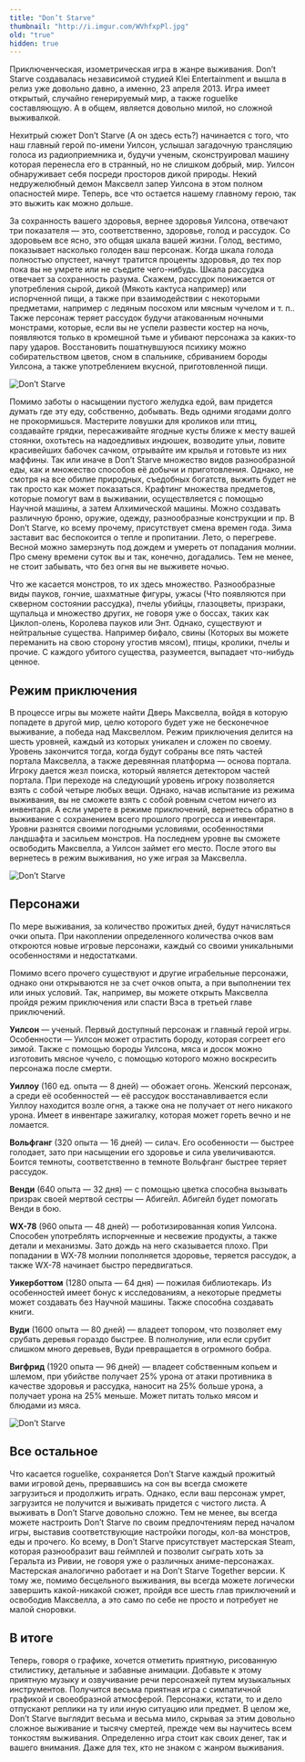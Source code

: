 ```yaml
---
title: "Don’t Starve"
thumbnail: "http://i.imgur.com/WVhfxpPl.jpg"
old: "true"
hidden: true
---
```


Приключенческая, изометрическая игра в жанре выживания. Don’t Starve создавалась независимой студией Klei Entertainment и вышла в релиз уже довольно давно, а именно, 23 апреля 2013. Игра имеет открытый, случайно генерируемый мир, а также roguelike составляющую. А в общем, является довольно милой, но сложной выживалкой.

Нехитрый сюжет Don’t Starve (А он здесь есть?) начинается с того, что наш главный герой по-имени Уилсон, услышал загадочную трансляцию голоса из радиоприемника и, будучи ученым, сконструировал машину которая перенесла его в странный, но не слишком добрый, мир. Уилсон обнаруживает себя посреди просторов дикой природы. Некий недружелюбный демон Максвелл запер Уилсона в этом полном опасностей мире. Теперь, все что остается нашему главному герою, так это выжить как можно дольше.

За сохранность вашего здоровья, вернее здоровья Уилсона, отвечают три показателя — это, соответственно, здоровье, голод и рассудок. Со здоровьем все ясно, это общая шкала вашей жизни. Голод, вестимо, показывает насколько голоден ваш персонаж. Когда шкала голода полностью опустеет, начнут тратится проценты здоровья, до тех пор пока вы не умрете или не съедите чего-нибудь. Шкала рассудка отвечает за сохранность разума. Скажем, рассудок понижается от употребления сырой, дикой (Мякоть кактуса например) или испорченной пищи, а также при взаимодействии с некоторыми предметами, например с ледяным посохом или мясным чучелом и т. п.. Также персонаж теряет рассудок будучи атакованным ночными монстрами, которые, если вы не успели развести костер на ночь, появляются только в кромешной тьме и убивают персонажа за каких-то пару ударов. Восстановить пошатнувшуюся психику можно собирательством цветов, сном в спальнике, сбриванием бороды Уилсона, а также употреблением вкусной, приготовленной пищи.

![Don’t Starve](http://i.imgur.com/t7nKl3B.jpg)

Помимо заботы о насыщении пустого желудка едой, вам придется думать где эту еду, собственно, добывать. Ведь одними ягодами долго не прокормишься. Мастерите ловушки для кроликов или птиц, создавайте грядки, пересаживайте ягодные кусты ближе к месту вашей стоянки, охотьтесь на надоедливых индюшек, возводите ульи, ловите красивейших бабочек сачком, отрывайте им крылья и готовьте из них маффины. Так или иначе в Don’t Starve множество видов разнообразной еды, как и множество способов её добычи и приготовления. Однако, не смотря на все обилие природных, съедобных богатств, выжить будет не так просто как может показаться. Крафтинг множества предметов, которые помогут вам в выживании, осуществляется с помощью Научной машины, а затем Алхимической машины. Можно создавать различную броню, оружие, одежду, разнообразные конструкции и пр. В Don’t Starve, ко всему прочему, присутствует смена времен года. Зима заставит вас беспокоится о тепле и пропитании. Лето, о перегреве. Весной можно замерзнуть под дождем и умереть от попадания молнии. Про смену времени суток вы и так, конечно, догадались. Тем не менее, не стоит забывать, что без огня вы не выживете ночью.

Что же касается монстров, то их здесь множество. Разнообразные виды пауков, гончие, шахматные фигуры, ужасы (Что появляются при скверном состоянии рассудка), пчелы убийцы, глазоцветы, призраки, щупальца и множество других, не говоря уже о боссах, таких как Циклоп-олень, Королева пауков или Энт. Однако, существуют и нейтральные существа. Например бифало, свины (Которых вы можете переманить на свою сторону угостив мясом), птицы, кролики, пчелы и прочие. С каждого убитого существа, разумеется, выпадает что-нибудь ценное.

## Режим приключения

В процессе игры вы можете найти Дверь Максвелла, войдя в которую попадете в другой мир, целю которого будет уже не бесконечное выживание, а победа над Максвеллом. Режим приключения делится на шесть уровней, каждый из которых уникален и сложен по своему. Уровень закончится тогда, когда будут собраны все пять частей портала Максвелла, а также деревянная платформа — основа портала. Игроку дается жезл поиска, который является детектором частей портала. При переходе на следующий уровень игроку позволяется взять с собой четыре любых вещи. Однако, начав испытание из режима выживания, вы не сможете взять с собой ровным счетом ничего из инвентаря. А если умрете в режиме приключений, вернетесь обратно в выживание с сохранением всего прошлого прогресса и инвентаря. Уровни разнятся своими погодными условиями, особенностями ландшафта и засильем монстров. На последнем уровне вы сможете освободить Максвелла, а Уилсон займет его место. После этого вы вернетесь в режим выживания, но уже играя за Максвелла.

![Don’t Starve](http://i.imgur.com/WVhfxpP.jpg)

## Персонажи

По мере выживания, за количество прожитых дней, будут начисляться очки опыта. При накоплении определенного количества очков вам откроются новые игровые персонажи, каждый со своими уникальными особенностями и недостатками.

<p quote>Помимо всего прочего существуют и другие играбельные персонажи, однако они открываются не за счет очков опыта, а при выполнении тех или иных условий. Так, например, вы можете открыть Максвелла пройдя режим приключения или спасти Вэса в третьей главе приключений.</p>

**Уилсон** — ученый. Первый доступный персонаж и главный герой игры. Особенности — Уилсон может отрастить бороду, которая согреет его зимой. Также с помощью бороды Уилсона, мяса и досок можно изготовить мясное чучело, с помощью которого можно воскресить персонажа после смерти.

**Уиллоу** (160 ед. опыта — 8 дней) — обожает огонь. Женский персонаж, а среди её особенностей — её рассудок восстанавливается если Уиллоу находится возле огня, а также она не получает от него никакого урона. Имеет в инвентаре зажигалку, которая может гореть вечно и не ломается.

**Вольфганг** (320 опыта — 16 дней) — силач. Его особенности — быстрее голодает, зато при насыщении его здоровье и сила увеличиваются. Боится темноты, соответственно в темноте Вольфганг быстрее теряет рассудок.

**Венди** (640 опыта — 32 дня) — с помощью цветка способна вызывать призрак своей мертвой сестры — Абигейл. Абигейл будет помогать Венди в бою.

**WX-78** (960 опыта — 48 дней) — роботизированная копия Уилсона. Способен употреблять испорченные и несвежие продукты, а также детали и механизмы. Зато дождь на него сказывается плохо. При попадании в WX-78 молнии пополняется здоровье, теряется рассудок, а также WX-78 начинает быстро передвигаться.

**Уикерботтом** (1280 опыта — 64 дня) — пожилая библиотекарь. Из особенностей имеет бонус к исследованиям, а некоторые предметы может создавать без Научной машины. Также способна создавать книги.

**Вуди** (1600 опыта — 80 дней) — владеет топором, что позволяет ему срубать деревья гораздо быстрее. В полнолуние, или если срубит слишком много деревьев, Вуди превращается в огромного бобра.

**Вигфрид** (1920 опыта — 96 дней) — владеет собственным копьем и шлемом, при убийстве получает 25% урона от атаки противника в качестве здоровья и рассудка, наносит на 25% больше урона, а получает урона на 25% меньше. Может питать только мясом и блюдами из мяса.

![Don’t Starve](http://i.imgur.com/YwBO2uC.png)

## Все остальное

Что касается roguelike, сохраняется Don’t Starve каждый прожитый вами игровой день, прервавшись на сон вы всегда сможете загрузиться и продолжить играть. Однако, если ваш персонаж умрет, загрузится не получится и выживать придется с чистого листа. А выживать в Don’t Starve довольно сложно. Тем не менее, вы всегда можете настроить Don’t Starve по своим предпочтениям перед началом игры, выставив соответствующие настройки погоды, кол-ва монстров, еды и прочего. Ко всему, в Don’t Starve присутствует мастерская Steam, которая разнообразит ваш геймплей и позволит сыграть хоть за Геральта из Ривии, не говоря уже о различных аниме-персонажах. Мастерская аналогично работает и на Don’t Starve Together версии. К тому же, помимо бесцельного выживания, вы всегда можете логически завершить какой-никакой сюжет, пройдя все шесть глав приключений и освободив Максвелла, а это само по себе не просто и потребует не малой сноровки.

## В итоге

Теперь, говоря о графике, хочется отметить приятную, рисованную стилистику, детальные и забавные анимации. Добавьте к этому приятную музыку и озвучивание речи персонажей путем музыкальных инструментов. Получится весьма приятная игра с симпатичной графикой и своеобразной атмосферой. Персонажи, кстати, то и дело отпускают реплики на ту или иную ситуацию или предмет. В целом же, Don’t Starve выглядит весьма и весьма мило, скрывая за этим довольно сложное выживание и тысячу смертей, прежде чем вы научитесь всем тонкостям выживания. Определенно игра стоит как своих денег, так и вашего внимания. Даже для тех, кто не знаком с жанром выживания.
